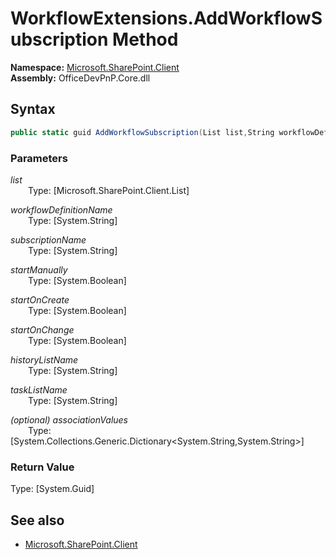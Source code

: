 # WorkflowExtensions.AddWorkflowSubscription Method  
**Namespace:** [Microsoft.SharePoint.Client](Microsoft.SharePoint.Client.md)  
**Assembly:** OfficeDevPnP.Core.dll  
## Syntax
```C#
public static guid AddWorkflowSubscription(List list,String workflowDefinitionName,String subscriptionName,Boolean startManually,Boolean startOnCreate,Boolean startOnChange,String historyListName,String taskListName,Dictionary<String, String> associationValues)
```
### Parameters
*list*  
&emsp;&emsp;Type: [Microsoft.SharePoint.Client.List] 
&emsp;&emsp;  
  
*workflowDefinitionName*  
&emsp;&emsp;Type: [System.String] 
&emsp;&emsp;  
  
*subscriptionName*  
&emsp;&emsp;Type: [System.String] 
&emsp;&emsp;  
  
*startManually*  
&emsp;&emsp;Type: [System.Boolean] 
&emsp;&emsp;  
  
*startOnCreate*  
&emsp;&emsp;Type: [System.Boolean] 
&emsp;&emsp;  
  
*startOnChange*  
&emsp;&emsp;Type: [System.Boolean] 
&emsp;&emsp;  
  
*historyListName*  
&emsp;&emsp;Type: [System.String] 
&emsp;&emsp;  
  
*taskListName*  
&emsp;&emsp;Type: [System.String] 
&emsp;&emsp;  
  
*(optional) associationValues*  
&emsp;&emsp;Type: [System.Collections.Generic.Dictionary<System.String,System.String>] 
&emsp;&emsp;  
  
### Return Value
Type: [System.Guid]  

## See also
- [Microsoft.SharePoint.Client](Microsoft.SharePoint.Client.md)
